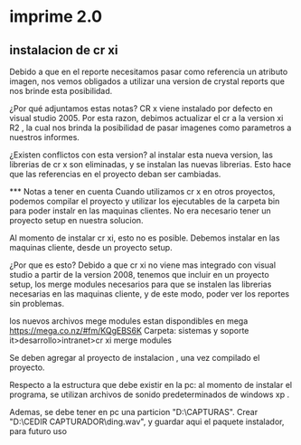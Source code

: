 # imprime 2.0

## instalacion de cr xi

Debido a que en el reporte necesitamos pasar como referencia un atributo imagen, nos vemos obligados a utilizar una version de crystal reports que nos brinde esta posibilidad.

¿Por qué adjuntamos estas notas?
CR x viene instalado por defecto en visual studio 2005. Por esta razon, debimos actualizar el cr a la version xi R2 , la cual nos brinda la posibilidad de pasar imagenes como parametros a nuestros informes. 

¿Existen conflictos con esta version?
al instalar esta nueva version, las librerias de cr x son eliminadas, y se instalan las nuevas librerias. 
Esto hace que las referencias en el proyecto deban ser cambiadas. 

*** Notas a tener en cuenta
Cuando utilizamos cr x en otros proyectos, podemos compilar el proyecto y utilizar los ejecutables de la carpeta bin para poder instalr en las maquinas clientes. No era necesario tener un proyecto setup en nuestra solucion.

Al momento de instalar cr xi, esto no es posible. 
Debemos instalar en las maquinas cliente, desde un proyecto setup. 

¿Por que es esto?
Debido a que cr xi no viene mas integrado con visual studio a partir de la version 2008, tenemos que incluir en un proyecto setup, los merge modules necesarios para que se instalen las librerias necesarias en las maquinas cliente, y de este modo, poder ver los reportes sin problemas. 

los nuevos archivos mege modules estan dispondibles en mega
https://mega.co.nz/#fm/KQgEBS6K
Carpeta: sistemas y soporte it>desarrollo>intranet>cr xi merge modules

 Se deben agregar al proyecto de instalacion , una vez compilado el proyecto.


Respecto a la estructura que debe existir en la pc: 
al momento de instalar el programa, se utilizan archivos de sonido predeterminados de windows xp . 

Ademas, se debe tener en pc una particion "D:\CAPTURAS\".
Crear  "D:\CEDIR CAPTURADOR\ding.wav", y guardar aqui el paquete instalador, para futuro uso












